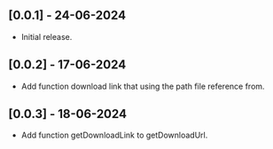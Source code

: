 ## [0.0.1] - 24-06-2024

* Initial release.

## [0.0.2] - 17-06-2024

* Add function download link that using the path file reference from.

## [0.0.3] - 18-06-2024
* Add function getDownloadLink to getDownloadUrl.
